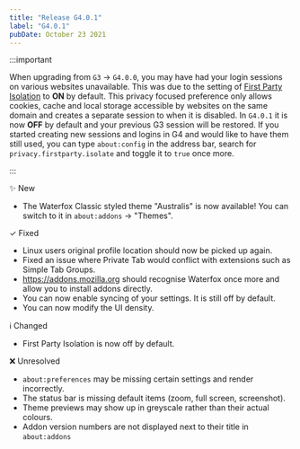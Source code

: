 ```yaml
---
title: "Release G4.0.1"
label: "G4.0.1"
pubDate: October 23 2021
---
```


:::important

When upgrading from `G3` → `G4.0.0`, you may have had your login sessions on various websites unavailable. This was due to the setting of [First Party Isolation](https://www.ghacks.net/2017/11/22/how-to-enable-first-party-isolation-in-firefox/) to **ON** by default. This privacy focused preference only allows cookies, cache and local storage accessible by websites on the same domain and creates a separate session to when it is disabled. In `G4.0.1` it is now **OFF** by default and your previous G3 session will be restored. If you started creating new sessions and logins in G4 and would like to have them still used, you can type `about:config` in the address bar, search for `privacy.firstparty.isolate` and toggle it to `true` once more.

:::

✨ New

* The Waterfox Classic styled theme "Australis" is now available! You can switch to it in `about:addons` → "Themes".

✓ Fixed

* Linux users original profile location should now be picked up again.
* Fixed an issue where Private Tab would conflict with extensions such as Simple Tab Groups.
* https://addons.mozilla.org should recognise Waterfox once more and allow you to install addons directly.
* You can now enable syncing of your settings. It is still off by default.
* You can now modify the UI density.

ℹ️ Changed

* First Party Isolation is now off by default.

❌ Unresolved

* `about:preferences` may be missing certain settings and render incorrectly.
* The status bar is missing default items (zoom, full screen, screenshot).
* Theme previews may show up in greyscale rather than their actual colours.
* Addon version numbers are not displayed next to their title in `about:addons`
